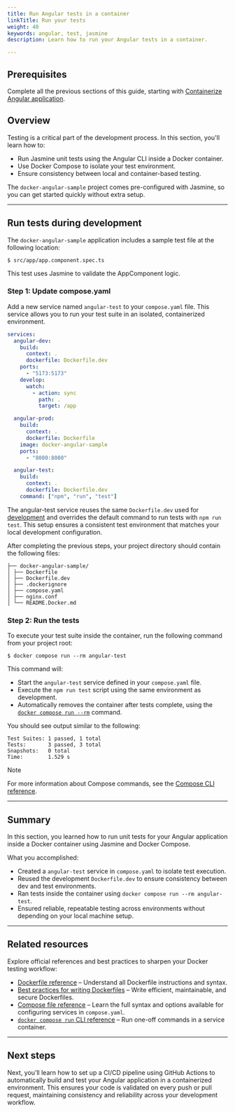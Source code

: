 ```yaml
---
title: Run Angular tests in a container
linkTitle: Run your tests
weight: 40
keywords: angular, test, jasmine
description: Learn how to run your Angular tests in a container.

---
```


## Prerequisites

Complete all the previous sections of this guide, starting with [Containerize Angular application](containerize.md).

## Overview

Testing is a critical part of the development process. In this section, you'll learn how to:

- Run Jasmine unit tests using the Angular CLI inside a Docker container.
- Use Docker Compose to isolate your test environment.
- Ensure consistency between local and container-based testing.


The `docker-angular-sample` project comes pre-configured with Jasmine, so you can get started quickly without extra setup.

---

## Run tests during development

The `docker-angular-sample` application includes a sample test file at the following location:

```console
$ src/app/app.component.spec.ts
```

This test uses Jasmine to validate the AppComponent logic.

### Step 1: Update compose.yaml

Add a new service named `angular-test` to your `compose.yaml` file. This service allows you to run your test suite in an isolated, containerized environment.

```yaml {hl_lines="22-26",linenos=true}
services:
  angular-dev:
    build:
      context: .
      dockerfile: Dockerfile.dev
    ports:
      - "5173:5173"
    develop:
      watch:
        - action: sync
          path: .
          target: /app

  angular-prod:
    build:
      context: .
      dockerfile: Dockerfile
    image: docker-angular-sample
    ports:
      - "8080:8080"

  angular-test:
    build:
      context: .
      dockerfile: Dockerfile.dev
    command: ["npm", "run", "test"]

```

The angular-test service reuses the same `Dockerfile.dev` used for [development](develop.md) and overrides the default command to run tests with `npm run test`. This setup ensures a consistent test environment that matches your local development configuration.


After completing the previous steps, your project directory should contain the following files:

```text
├── docker-angular-sample/
│ ├── Dockerfile
│ ├── Dockerfile.dev
│ ├── .dockerignore
│ ├── compose.yaml
│ ├── nginx.conf
│ └── README.Docker.md
```

### Step 2: Run the tests

To execute your test suite inside the container, run the following command from your project root:

```console
$ docker compose run --rm angular-test
```

This command will:
- Start the `angular-test` service defined in your `compose.yaml` file.
- Execute the `npm run test` script using the same environment as development.
- Automatically removes the container after tests complete, using the [`docker compose run --rm`](/engine/reference/commandline/compose_run) command.

You should see output similar to the following:

```shell
Test Suites: 1 passed, 1 total
Tests:       3 passed, 3 total
Snapshots:   0 total
Time:        1.529 s
```

> [!NOTE]
> For more information about Compose commands, see the [Compose CLI
> reference](/reference/cli/docker/compose/_index.md).

---

## Summary

In this section, you learned how to run unit tests for your Angular application inside a Docker container using Jasmine and Docker Compose.

What you accomplished:
- Created a `angular-test` service in `compose.yaml` to isolate test execution.
- Reused the development `Dockerfile.dev` to ensure consistency between dev and test environments.
- Ran tests inside the container using `docker compose run --rm angular-test`.
- Ensured reliable, repeatable testing across environments without depending on your local machine setup.

---

## Related resources

Explore official references and best practices to sharpen your Docker testing workflow:

- [Dockerfile reference](/reference/dockerfile/) – Understand all Dockerfile instructions and syntax.
- [Best practices for writing Dockerfiles](/develop/develop-images/dockerfile_best-practices/) – Write efficient, maintainable, and secure Dockerfiles.
- [Compose file reference](/compose/compose-file/) – Learn the full syntax and options available for configuring services in `compose.yaml`.  
- [`docker compose run` CLI reference](/reference/cli/docker/compose/run/) – Run one-off commands in a service container.
---

## Next steps

Next, you’ll learn how to set up a CI/CD pipeline using GitHub Actions to automatically build and test your Angular application in a containerized environment. This ensures your code is validated on every push or pull request, maintaining consistency and reliability across your development workflow.
